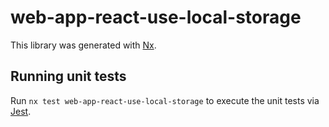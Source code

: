 # web-app-react-use-local-storage

This library was generated with [Nx](https://nx.dev).

## Running unit tests

Run `nx test web-app-react-use-local-storage` to execute the unit tests via [Jest](https://jestjs.io).
